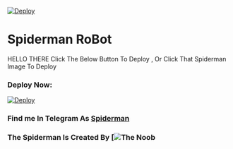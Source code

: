 [![Deploy](https://telegra.ph/file/165d30f65474cf2a62f35.png)](https://heroku.com/deploy?template=https://github.com/DangerHackerRJ/LaylaRobot.git)
# Spiderman RoBot

HELLO THERE Click The Below Button To Deploy , Or Click That Spiderman Image To Deploy 

### Deploy Now:
[![Deploy](https://www.herokucdn.com/deploy/button.svg)](https://heroku.com/deploy?template=https://github.com/DangerHackerRJ/LaylaRobot.git)

### Find me In Telegram As [Spiderman](https://t.me/The_Spiderman_Robot)

### The Spiderman Is Created By [![The Noob](https://t.me/The_Noob_Hacker)
